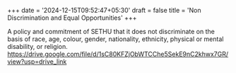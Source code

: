 +++
date = '2024-12-15T09:52:47+05:30'
draft = false
title = 'Non Discrimination and Equal Opportunities'
+++

A policy and commitment of SETHU that it does not discriminate on the basis of race, age, colour, gender, nationality, ethnicity, physical or mental disability, or religion.
https://drive.google.com/file/d/1sC80KFZjObWTCChe5SekE9nC2khwx7GR/view?usp=drive_link
